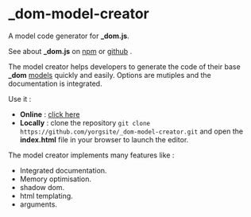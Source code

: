 # _dom-model-creator

A model code generator for **_dom.js**.

See about **_dom.js** on [npm](https://www.npmjs.com/package/dom-for-node)
or [github](https://github.com/yorgsite/_dom) .

The model creator helps developers to generate the code of their base **_dom** [models](https://github.com/yorgsite/_dom#_dom.model) quickly and easily. Options are mutiples and the documentation is integrated.

Use it :
- **Online** : [click here](http://www.yorgsite.fr/experiments/_dom_creator/)
- **Locally**  : clone the repository
 `git clone https://github.com/yorgsite/_dom-model-creator.git`
 and
open the **index.html** file in your browser to launch the editor.

The model creator implements many features like :
- Integrated documentation.
- Memory optimisation.
- shadow dom.
- html templating.
- arguments.
